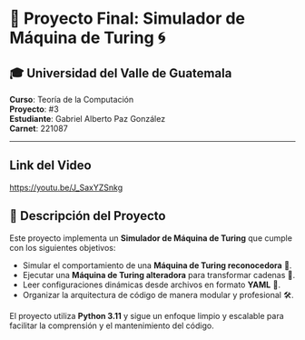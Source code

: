 # 🚀 Proyecto Final: Simulador de Máquina de Turing 🌀

## 🎓 **Universidad del Valle de Guatemala**  
**Curso**: Teoría de la Computación  
**Proyecto**: #3  
**Estudiante**: Gabriel Alberto Paz González  
**Carnet**: 221087  

---

##  **Link del Video**

https://youtu.be/J_SaxYZSnkg

## 📝 **Descripción del Proyecto**

Este proyecto implementa un **Simulador de Máquina de Turing** que cumple con los siguientes objetivos:  
- Simular el comportamiento de una **Máquina de Turing reconocedora** 🤔.  
- Ejecutar una **Máquina de Turing alteradora** para transformar cadenas 🔄.  
- Leer configuraciones dinámicas desde archivos en formato **YAML** 📄.  
- Organizar la arquitectura de código de manera modular y profesional 🛠️.

El proyecto utiliza **Python 3.11** y sigue un enfoque limpio y escalable para facilitar la comprensión y el mantenimiento del código.


